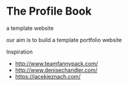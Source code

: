 # The Profile Book
a template website 

our aim is to build a template portfolio website 

Inspiration 
- http://www.teamfannypack.com/
- http://www.denisechandler.com/
- https://jacekjeznach.com/

